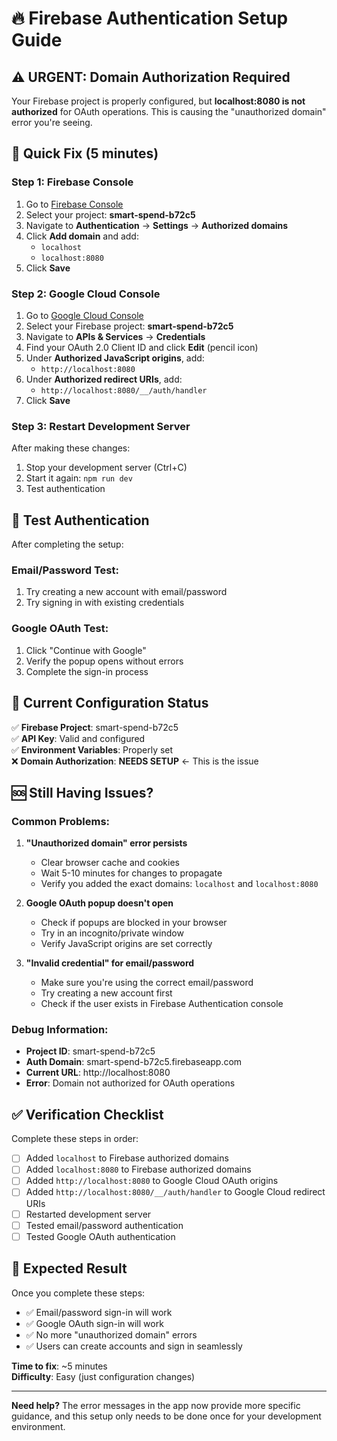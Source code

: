 # 🔥 Firebase Authentication Setup Guide

## ⚠️ URGENT: Domain Authorization Required

Your Firebase project is properly configured, but **localhost:8080 is not authorized** for OAuth operations. This is causing the "unauthorized domain" error you're seeing.

## 🚀 Quick Fix (5 minutes)

### Step 1: Firebase Console
1. Go to [Firebase Console](https://console.firebase.google.com)
2. Select your project: **smart-spend-b72c5**
3. Navigate to **Authentication** → **Settings** → **Authorized domains**
4. Click **Add domain** and add:
   - `localhost`
   - `localhost:8080`
5. Click **Save**

### Step 2: Google Cloud Console
1. Go to [Google Cloud Console](https://console.cloud.google.com)
2. Select your Firebase project: **smart-spend-b72c5**
3. Navigate to **APIs & Services** → **Credentials**
4. Find your OAuth 2.0 Client ID and click **Edit** (pencil icon)
5. Under **Authorized JavaScript origins**, add:
   - `http://localhost:8080`
6. Under **Authorized redirect URIs**, add:
   - `http://localhost:8080/__/auth/handler`
7. Click **Save**

### Step 3: Restart Development Server
After making these changes:
1. Stop your development server (Ctrl+C)
2. Start it again: `npm run dev`
3. Test authentication

## 🧪 Test Authentication

After completing the setup:

### Email/Password Test:
1. Try creating a new account with email/password
2. Try signing in with existing credentials

### Google OAuth Test:
1. Click "Continue with Google"
2. Verify the popup opens without errors
3. Complete the sign-in process

## 🔧 Current Configuration Status

✅ **Firebase Project**: smart-spend-b72c5  
✅ **API Key**: Valid and configured  
✅ **Environment Variables**: Properly set  
❌ **Domain Authorization**: **NEEDS SETUP** ← This is the issue  

## 🆘 Still Having Issues?

### Common Problems:

1. **"Unauthorized domain" error persists**
   - Clear browser cache and cookies
   - Wait 5-10 minutes for changes to propagate
   - Verify you added the exact domains: `localhost` and `localhost:8080`

2. **Google OAuth popup doesn't open**
   - Check if popups are blocked in your browser
   - Try in an incognito/private window
   - Verify JavaScript origins are set correctly

3. **"Invalid credential" for email/password**
   - Make sure you're using the correct email/password
   - Try creating a new account first
   - Check if the user exists in Firebase Authentication console

### Debug Information:
- **Project ID**: smart-spend-b72c5
- **Auth Domain**: smart-spend-b72c5.firebaseapp.com
- **Current URL**: http://localhost:8080
- **Error**: Domain not authorized for OAuth operations

## ✅ Verification Checklist

Complete these steps in order:

- [ ] Added `localhost` to Firebase authorized domains
- [ ] Added `localhost:8080` to Firebase authorized domains
- [ ] Added `http://localhost:8080` to Google Cloud OAuth origins
- [ ] Added `http://localhost:8080/__/auth/handler` to Google Cloud redirect URIs
- [ ] Restarted development server
- [ ] Tested email/password authentication
- [ ] Tested Google OAuth authentication

## 🎯 Expected Result

Once you complete these steps:
- ✅ Email/password sign-in will work
- ✅ Google OAuth sign-in will work
- ✅ No more "unauthorized domain" errors
- ✅ Users can create accounts and sign in seamlessly

**Time to fix**: ~5 minutes  
**Difficulty**: Easy (just configuration changes)

---

**Need help?** The error messages in the app now provide more specific guidance, and this setup only needs to be done once for your development environment.